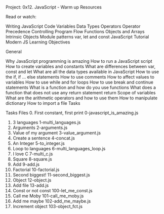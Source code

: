 Project: 0x12. JavaScript - Warm up
Resources

Read or watch:

Writing JavaScript Code
Variables
Data Types
Operators
Operator Precedence
Controlling Program Flow
Functions
Objects and Arrays
Intrinsic Objects
Module patterns
var, let and const
JavaScript Tutorial
Modern JS
Learning Objectives

General

Why JavaScript programming is amazing
How to run a JavaScript script
How to create variables and constants
What are differences between var, const and let
What are all the data types available in JavaScript
How to use the if, if ... else statements
How to use comments
How to affect values to variables
How to use while and for loops
How to use break and continue statements
What is a function and how do you use functions
What does a function that does not use any return statement return
Scope of variables
What are the arithmetic operators and how to use them
How to manipulate dictionary
How to import a file
Tasks

Tasks	Files
0. First constant, first print	0-javascript_is_amazing.js
1. 3 languages	1-multi_languages.js
2. Arguments	2-arguments.js
3. Value of my argument	3-value_argument.js
4. Create a sentence	4-concat.js
5. An Integer	5-to_integer.js
6. Loop to languages	6-multi_languages_loop.js
7. I love C	7-multi_c.js
8. Square	8-square.js
9. Add	9-add.js
10. Factorial	10-factorial.js
11. Second biggest!	11-second_biggest.js
12. Object	12-object.js
13. Add file	13-add.js
14. Const or not const	100-let_me_const.js
15. Call me Moby	101-call_me_moby.js
16. Add me maybe	102-add_me_maybe.js
17. Increment object	103-object_fct.js
